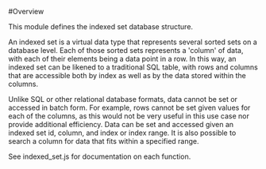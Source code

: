 #Overview

This module defines the indexed set database structure.  

An indexed set is a virtual data type that represents several sorted sets on a database level.  Each of those sorted sets represents a 'column' of data, with each of their elements being a data point in a row.  In this way, an indexed set can be likened to a traditional SQL table, with rows and columns that are accessible both by index as well as by the data stored within the columns.  

Unlike SQL or other relational database formats, data cannot be set or accessed in batch form.  For example, rows cannot be set given values for each of the columns, as this would not be very useful in this use case nor provide additional efficiency.  Data can be set and accessed given an indexed set id, column, and index or index range.  It is also possible to search a column for data that fits within a specified range.  

See indexed_set.js for documentation on each function.  